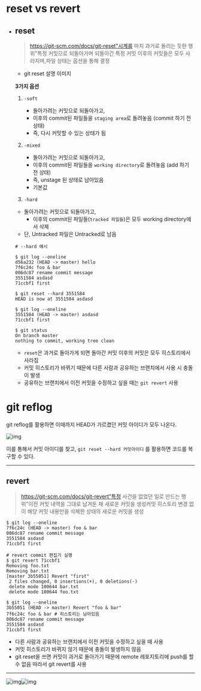 # **reset vs revert**

- ## **reset**

  > https://git-scm.com/docs/git-reset"시계를 마치 과거로 돌리는 듯한 행위"특정 커밋으로 되돌아가며 되돌아간 특정 커밋 이후의 커밋들은 모두 사라지며,파일 상태는 옵션을 통해 결정

  - git reset 설명 이미지

  **3가지 옵션**

  1. ```
     -soft
     ```

     - 돌아가려는 커밋으로 되돌아가고,
     - 이후의 commit된 파일들을 `staging area`로 돌려놓음 (commit 하기 전 상태)
     - 즉, 다시 커밋할 수 있는 상태가 됨

  2. ```
     -mixed
     ```

     - 돌아가려는 커밋으로 되돌아가고,
     - 이후의 commit된 파일들을 `working directory`로 돌려놓음 (add 하기 전 상태)
     - 즉, unstage 된 상태로 남아있음
     - 기본값

  3. `-hard`

  - 돌아가려는 커밋으로 되돌아가고,
    - 이후의 commit된 파일들(`tracked 파일들`)은 모두 working directory에서 삭제
  - 단, Untracked 파일은 Untracked로 남음

  ```
  # --hard 예시
  
  $ git log --oneline
  d56a232 (HEAD -> master) hello
  7f6c24c foo & bar
  006dc87 rename commit message
  3551584 asdasd
  71ccbf1 first
  
  $ git reset --hard 3551584
  HEAD is now at 3551584 asdasd
  
  $ git log --oneline
  3551584 (HEAD -> master) asdasd
  71ccbf1 first
  
  $ git status
  On branch master
  nothing to commit, working tree clean
  ```

  - `reset`은 과거로 돌아가게 되면 돌아간 커밋 이후의 커밋은 모두 히스토리에서 사라짐
  - 커밋 히스토리가 바뀌기 때문에 다른 사람과 공유하는 브랜치에서 사용 시 충돌이 발생
  - 공유하는 브랜치에서 이전 커밋을 수정하고 싶을 때는 `git revert` 사용

# git reflog

git reflog를 활용하면 이때까지 HEAD가 가르켰던 커밋 아이디가 모두 나온다.

![img](https://www.notion.so/image/https%3A%2F%2Fs3-us-west-2.amazonaws.com%2Fsecure.notion-static.com%2F9277b403-1099-414d-ab59-3214524fff2e%2FUntitled.png?table=block&id=33c9f811-4473-4bd6-a90c-9e628087c91f&spaceId=daa2d103-3ecd-4519-8c30-4f55e74c7ef4&width=2640&userId=01ce277b-2913-450d-ac8a-72ed3070839d&cache=v2)

이를 통해서 커밋 아이디를 찾고, `git reset --hard 커밋아이디` 를 활용하면 코드를 복구할 수 있다.

------

## **revert**

> https://git-scm.com/docs/git-revert"특정 사건을 없었던 일로 만드는 행위"이전 커밋 내역을 그대로 남겨둔 채 새로운 커밋을 생성커밋 히스토리 변경 없이 해당 커밋 내용만을 삭제한 상태의 새로운 커밋을 생성

```
$ git log --oneline
7f6c24c (HEAD -> master) foo & bar
006dc87 rename commit message
3551584 asdasd
71ccbf1 first

# revert commit 편집기 실행
$ git revert 71ccbf1
Removing foo.txt
Removing bar.txt
[master 3b55051] Revert "first"
 2 files changed, 0 insertions(+), 0 deletions(-)
 delete mode 100644 bar.txt
 delete mode 100644 foo.txt

$ git log --oneline
3b55051 (HEAD -> master) Revert "foo & bar"
7f6c24c foo & bar # 히스토리는 남아있음
006dc87 rename commit message
3551584 asdasd
71ccbf1 first
```

- 다른 사람과 공유하는 브랜치에서 이전 커밋을 수정하고 싶을 때 사용
- 커밋 히스토리가 바뀌지 않기 때문에 충돌이 발생하지 않음
- git reset을 쓰면 커밋이 과거로 돌아가기 때문에 remote 레포지토리에 push를 할 수 없음 따라서 git revert를 사용

------

![img](https://s3.us-west-2.amazonaws.com/secure.notion-static.com/7479be23-9fea-40d0-a7c6-ba84a0344d61/git-revert-vs-reset.svg?X-Amz-Algorithm=AWS4-HMAC-SHA256&X-Amz-Credential=AKIAT73L2G45O3KS52Y5%2F20210625%2Fus-west-2%2Fs3%2Faws4_request&X-Amz-Date=20210625T083103Z&X-Amz-Expires=86400&X-Amz-Signature=5805fcc972456fca0057757e93c62876c3169e721e49bd7d91bdda30d96be5a3&X-Amz-SignedHeaders=host)![img](https://s3.us-west-2.amazonaws.com/secure.notion-static.com/7479be23-9fea-40d0-a7c6-ba84a0344d61/git-revert-vs-reset.svg?X-Amz-Algorithm=AWS4-HMAC-SHA256&X-Amz-Credential=AKIAT73L2G45O3KS52Y5%2F20210625%2Fus-west-2%2Fs3%2Faws4_request&X-Amz-Date=20210625T083103Z&X-Amz-Expires=86400&X-Amz-Signature=5805fcc972456fca0057757e93c62876c3169e721e49bd7d91bdda30d96be5a3&X-Amz-SignedHeaders=host)